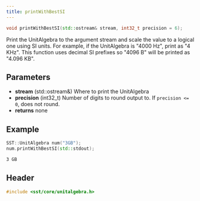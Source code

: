 ```yaml
---
title: printWithBestSI
---
```


```cpp
void printWithBestSI(std::ostream& stream, int32_t precision = 6);
```

Print the UnitAlgebra to the argument stream and scale the value to a logical one using SI units. For example, if the UnitAlgebra is "4000 Hz", print as "4 KHz". This function uses decimal SI prefixes so "4096 B" will be printed as "4.096 KB".

## Parameters
* **stream** (std::ostream&) Where to print the UnitAlgebra
* **precision** (int32_t) Number of digits to round output to. If `precision <= 0`, does not round.
* **returns** none

## Example

```cpp
SST::UnitAlgebra num("3GB");
num.printWithBestSI(std::stdout);
```
```sh title="Output"
3 GB
```
## Header
```cpp
#include <sst/core/unitalgebra.h>
```

